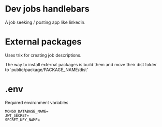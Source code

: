 # Dev jobs handlebars

A job seeking / posting app like linkedin.

# External packages

Uses trix for creating job descriptions.

The way to install external packages is build them and move their dist folder to 'public/package/PACKAGE_NAME/dist'

# .env

Required environment variables.

<!-- Although they could be made automatically? -->

```
MONGO_DATABASE_NAME=
JWT_SECRET=
SECRET_KEY_NAME=
```
